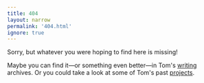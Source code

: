 ```yaml
---
title: 404
layout: narrow
permalink: '404.html'
ignore: true
---
```


Sorry, but whatever you were hoping to find here is missing!

Maybe you can find it—or something even better—in Tom's [writing](/writing) archives. Or you could take a look at some of Tom's past [projects](/projects).
